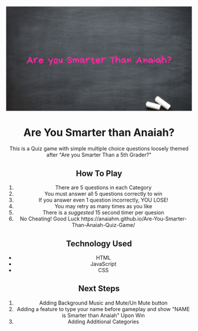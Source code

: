 <div align="center">
<p><img src= Logo.png></p>
<h1> Are You Smarter than Anaiah?</h1>
<p> 
This is a Quiz game with simple multiple choice questions loosely themed after "Are you Smarter Than a 5th Grader?"
</p>
</div>
<div align="center">
<h2>
How To Play 
</h2>
<ol> 
    <li>There are 5 questions in each Category</li>
    <li>You must answer all 5 questions correctly to win</li>
    <li>If you answer even 1 question incorrectly, YOU LOSE!</li>
    <li>You may retry as many times as you like</li>
    <li>There is a <i>suggested</i> 15 second timer per quesion</li>
    <li>No Cheating! Good Luck https://anaiahm.github.io/Are-You-Smarter-Than-Anaiah-Quiz-Game/</li>
</ol>
</div>
<div align="center">
<h2>
Technology Used
</h2>
<p> 
  <ul>
  <li>HTML</li>
  <li>JavaScript</li>
  <li>CSS</li>
  </ul>
</p>
</div>
<div align="center">
<h2>
Next Steps
</h2>
<ol> 
 <li>Adding Background Music and Mute/Un Mute button</li>
 <li>Adding a feature to type your name before gameplay and show "NAME is Smarter than Anaiah" Upon Win</li>
 <li>Adding Additional Categories</li>
</ol>
</div>
